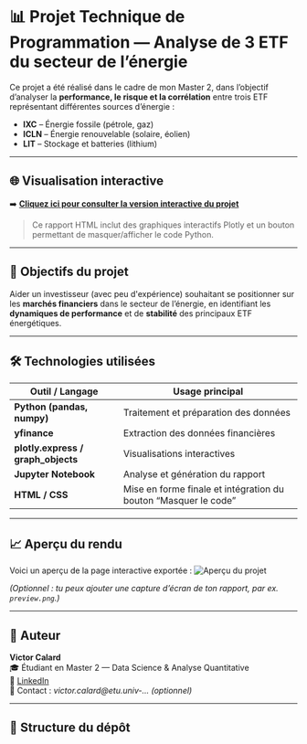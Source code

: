 # 📊 Projet Technique de Programmation — Analyse de 3 ETF du secteur de l’énergie

Ce projet a été réalisé dans le cadre de mon Master 2, dans l’objectif d’analyser la **performance, le risque et la corrélation** entre trois ETF représentant différentes sources d’énergie :
- **IXC** – Énergie fossile (pétrole, gaz)
- **ICLN** – Énergie renouvelable (solaire, éolien)
- **LIT** – Stockage et batteries (lithium)

---

## 🌐 Visualisation interactive
➡️ **[Cliquez ici pour consulter la version interactive du projet](https://victorcalard-gif.github.io/Projet-Technique-de-Programmation/)**  

> Ce rapport HTML inclut des graphiques interactifs Plotly et un bouton permettant de masquer/afficher le code Python.

---

## 🧠 Objectifs du projet
Aider un investisseur (avec peu d'expérience) souhaitant se positionner sur les <strong>marchés financiers</strong> dans le secteur de l’énergie, en identifiant les <strong>dynamiques de performance</strong> et de <strong>stabilité</strong> des principaux ETF énergétiques.

---

## 🛠️ Technologies utilisées
| Outil / Langage | Usage principal |
|------------------|-----------------|
| **Python (pandas, numpy)** | Traitement et préparation des données |
| **yfinance** | Extraction des données financières |
| **plotly.express / graph_objects** | Visualisations interactives |
| **Jupyter Notebook** | Analyse et génération du rapport |
| **HTML / CSS** | Mise en forme finale et intégration du bouton “Masquer le code” |

---

## 📈 Aperçu du rendu
Voici un aperçu de la page interactive exportée :
![Aperçu du projet](./preview.png)

*(Optionnel : tu peux ajouter une capture d’écran de ton rapport, par ex. `preview.png`.)*

---

## 👤 Auteur
**Victor Calard**  
🎓 Étudiant en Master 2 — Data Science & Analyse Quantitative  
🔗 [LinkedIn](https://www.linkedin.com/in/victor-calard-02581637a/)  
📧 Contact : *victor.calard@etu.univ-...* *(optionnel)*

---

## 📂 Structure du dépôt
